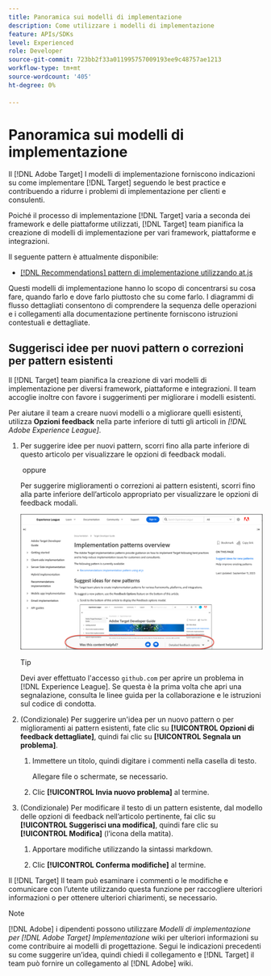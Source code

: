 ```yaml
---
title: Panoramica sui modelli di implementazione
description: Come utilizzare i modelli di implementazione
feature: APIs/SDKs
level: Experienced
role: Developer
source-git-commit: 723bb2f33a011995757009193ee9c48757ae1213
workflow-type: tm+mt
source-wordcount: '405'
ht-degree: 0%

---
```


# Panoramica sui modelli di implementazione

Il [!DNL Adobe Target] I modelli di implementazione forniscono indicazioni su come implementare [!DNL Target] seguendo le best practice e contribuendo a ridurre i problemi di implementazione per clienti e consulenti.

Poiché il processo di implementazione [!DNL Target] varia a seconda dei framework e delle piattaforme utilizzati, [!DNL Target] team pianifica la creazione di modelli di implementazione per vari framework, piattaforme e integrazioni.

Il seguente pattern è attualmente disponibile:

* [[!DNL Recommendations] pattern di implementazione utilizzando at.js](/help/dev/patterns/recs-atjs/recs-implementation-pattern-atjs.md)

Questi modelli di implementazione hanno lo scopo di concentrarsi su cosa fare, quando farlo e dove farlo piuttosto che su come farlo. I diagrammi di flusso dettagliati consentono di comprendere la sequenza delle operazioni e i collegamenti alla documentazione pertinente forniscono istruzioni contestuali e dettagliate.

## Suggerisci idee per nuovi pattern o correzioni per pattern esistenti

Il [!DNL Target] team pianifica la creazione di vari modelli di implementazione per diversi framework, piattaforme e integrazioni. Il team accoglie inoltre con favore i suggerimenti per migliorare i modelli esistenti.

Per aiutare il team a creare nuovi modelli o a migliorare quelli esistenti, utilizza **Opzioni feedback** nella parte inferiore di tutti gli articoli in *[!DNL Adobe Experience League]*.

1. Per suggerire idee per nuovi pattern, scorri fino alla parte inferiore di questo articolo per visualizzare le opzioni di feedback modali.

    oppure 

   Per suggerire miglioramenti o correzioni ai pattern esistenti, scorri fino alla parte inferiore dell’articolo appropriato per visualizzare le opzioni di feedback modali.

   ![Modello delle opzioni di feedback in Experience League](/help/dev/patterns/assets/feedback-options.png)

   >[!TIP]
   >
   >Devi aver effettuato l&#39;accesso `github.com` per aprire un problema in [!DNL Experience League]. Se questa è la prima volta che apri una segnalazione, consulta le linee guida per la collaborazione e le istruzioni sul codice di condotta.

1. (Condizionale) Per suggerire un&#39;idea per un nuovo pattern o per miglioramenti ai pattern esistenti, fate clic su **[!UICONTROL Opzioni di feedback dettagliate]**, quindi fai clic su **[!UICONTROL Segnala un problema]**.

   1. Immettere un titolo, quindi digitare i commenti nella casella di testo.

      Allegare file o schermate, se necessario.

   1. Clic **[!UICONTROL Invia nuovo problema]** al termine.

1. (Condizionale) Per modificare il testo di un pattern esistente, dal modello delle opzioni di feedback nell’articolo pertinente, fai clic su **[!UICONTROL Suggerisci una modifica]**, quindi fare clic su **[!UICONTROL Modifica]** (l’icona della matita).

   1. Apportare modifiche utilizzando la sintassi markdown.

   1. Clic **[!UICONTROL Conferma modifiche]** al termine.

Il [!DNL Target] Il team può esaminare i commenti o le modifiche e comunicare con l’utente utilizzando questa funzione per raccogliere ulteriori informazioni o per ottenere ulteriori chiarimenti, se necessario.

>[!NOTE]
>
>[!DNL Adobe] i dipendenti possono utilizzare *Modelli di implementazione per [!DNL Adobe Target] Implementazione* wiki per ulteriori informazioni su come contribuire ai modelli di progettazione. Segui le indicazioni precedenti su come suggerire un’idea, quindi chiedi il collegamento e [!DNL Target] il team può fornire un collegamento al [!DNL Adobe] wiki.














